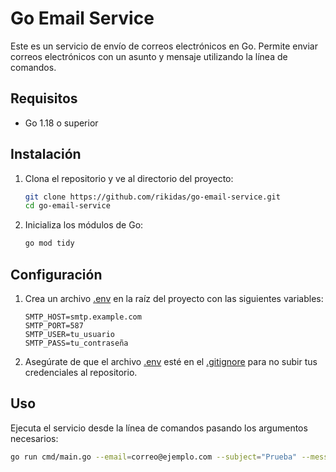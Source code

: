 # Go Email Service

Este es un servicio de envío de correos electrónicos en Go. Permite enviar correos electrónicos con un asunto y mensaje utilizando la línea de comandos.

## Requisitos

- Go 1.18 o superior

## Instalación

1. Clona el repositorio y ve al directorio del proyecto:

    ```sh
    git clone https://github.com/rikidas/go-email-service.git
    cd go-email-service
    ```

2. Inicializa los módulos de Go:

    ```sh
    go mod tidy
    ```

## Configuración

1. Crea un archivo [.env](http://_vscodecontentref_/1) en la raíz del proyecto con las siguientes variables:

    ```env
    SMTP_HOST=smtp.example.com
    SMTP_PORT=587
    SMTP_USER=tu_usuario
    SMTP_PASS=tu_contraseña
    ```

2. Asegúrate de que el archivo [.env](http://_vscodecontentref_/2) esté en el [.gitignore](http://_vscodecontentref_/3) para no subir tus credenciales al repositorio.

## Uso

Ejecuta el servicio desde la línea de comandos pasando los argumentos necesarios:

```sh
go run cmd/main.go --email=correo@ejemplo.com --subject="Prueba" --message="Este es un mensaje de prueba"
```